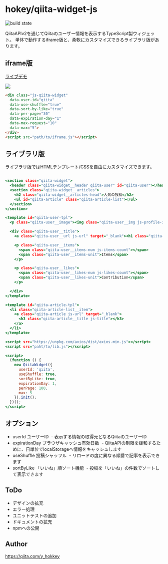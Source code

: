 # hokey/qiita-widget-js

![build state](https://travis-ci.org/hokkey/qiita-widget-js.svg?branch=master)

QiitaAPIv2を通じてQiitaのユーザー情報を表示するTypeScript製ウィジェット。
単体で動作するiframe版と、柔軟にカスタマイズできるライブラリ版があります。

## iframe版

[ライブデモ](https://codepen.io/hokkey/pen/RLRzEE?editors=1000)

![](https://user-images.githubusercontent.com/6197292/30715017-e1307794-9f4f-11e7-92c3-07323bb71e47.png)

```html
<div class="js-qiita-widget"
  data-user-id="qiita"
  data-use-shuffle="true"
  data-sort-by-like="true"
  data-per-page="30"
  data-expiration-day="1"
  data-max-request="10"
  data-max="5">
</div>
<script src="path/to/iframe.js"></script>
```

## ライブラリ版

ライブラリ版ではHTMLテンプレート/CSSを自由にカスタマイズできます。

```html:index.html

<section class="qiita-widget">
  <header class="qiita-widget__header qiita-user" id="qiita-user"></header>
  <section class="qiita-widget__articles">
    <h2 class="qiita-widget__articles-head">人気の投稿</h2>
    <ul id="qiita-article" class="qiita-article-list"></ul>
  </section>
</section>

<template id="qiita-user-tpl">
  <p class="qiita-user__image"><img class="qiita-user__img js-profile-image-url" src="" alt=""/></p>

  <div class="qiita-user__title">
    <a class="qiita-user__url js-url" target="_blank"><h1 class="qiita-user__id js-id"></h1></a>

    <p class="qiita-user__items">
      <span class="qiita-user__items-num js-items-count"></span>
      <span class="qiita-user__items-unit">Items</span>
    </p>

    <p class="qiita-user__likes">
      <span class="qiita-user__likes-num js-likes-count"></span>
      <span class="qiita-user__likes-unit">Contribution</span>
    </p>

  </div>
</template>

<template id="qiita-article-tpl">
  <li class="qiita-article-list__item">
    <a class="qiita-article js-url" target="_blank">
      <h3 class="qiita-article__title js-title"></h3>
    </a>
  </li>
</template>

<script src="https://unpkg.com/axios/dist/axios.min.js"></script>
<script src="paht/to/lib.js"></script>

<script>
  (function () {
    new QiitaWidget({
      userId: 'qiita',
      useShuffle: true,
      sortByLike: true,
      expirationDay: 1,
      perPage: 100,
      max: 5
    }).init();
  })();
</script>
```

## オプション

- userId ユーザーID
  - 表示する情報の取得元となるQiitaのユーザーID
- expirationDay ブラウザキャッシュ有効日数
  - QiitaAPIの制限を緩和するために、日単位でlocalStorageへ情報をキャッシュします
- useShuffle 投稿シャッフル
  - リロードの度に異なる順番で記事を表示できます
- sortByLike 「いいね」順ソート機能
  - 投稿を「いいね」の件数でソートして表示できます
  
## ToDo

- デザインの拡充
- エラー処理
- ユニットテストの追加
- ドキュメントの拡充
- npmへの公開

## Author

https://qiita.com/y_hokkey

